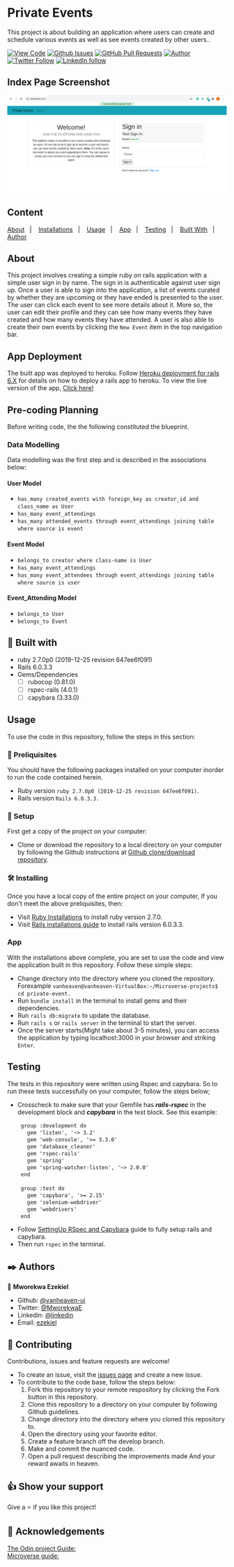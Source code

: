 # Private Events

This project is about building an application where users can create and schedule various events as well as see events created by other users..
  
[![View Code](https://img.shields.io/badge/View%20-Code-green)](https://github.com/vanheaven-ui/events)
[![Github Issues](https://img.shields.io/badge/GitHub-Issues-orange)](https://github.com/vanheaven-ui/events/issues)
[![GitHub Pull Requests](https://img.shields.io/badge/GitHub-Pull%20Requests-blue)](https://github.com/vanheaven-ui/events/pull/1)
[![Author](https://img.shields.io/badge/Github-Author-black)](https://github.com/vanheaven-ui)
[![Twitter Follow](https://img.shields.io/badge/Twitter-Ezekiel-%231DA1F2)](https://twitter.com/MworekwaE)
[![LinkedIn follow](https://img.shields.io/badge/LinkedIn-Ezekiel-%232867B2)](https://www.linkedin.com/in/vanheaven/)

## Index Page Screenshot

<img src="/app/assets/images/screenshot.png" alt="screenshot">

## Content

<a text-align="center" href="#about">About</a>&nbsp;&nbsp;&nbsp;|&nbsp;&nbsp;&nbsp;
<a href="#ins">Installations</a>&nbsp;&nbsp;&nbsp;|&nbsp;&nbsp;&nbsp;
<a href="#usage">Usage</a>&nbsp;&nbsp;&nbsp;|&nbsp;&nbsp;&nbsp;
<a href="#app">App</a>&nbsp;&nbsp;&nbsp;|&nbsp;&nbsp;&nbsp;
<a href="#tests">Testing</a>&nbsp;&nbsp;&nbsp;|&nbsp;&nbsp;&nbsp;
<a href="#with">Built With</a>&nbsp;&nbsp;&nbsp;|&nbsp;&nbsp;&nbsp;
<a href="#author">Author</a>


## About <a name = "about"></a>
This project involves creating a simple ruby on rails application with a simple user sign in by name. The sign in is authenticable against user sign up. Once a user is able to sign into the application, a list of events curated by whether they are upcoming or they have ended is presented to the user. The user can click each event to see more details about it. More so, the user can edit their profile and they can see how many events they have created and how many events they have attended. A user is also able to create their own events by clicking the ``New Event`` item in the top navigation bar.

## App Deployment
The built app was deployed to heroku. Follow [Heroku deployment for rails 6.X](https://devcenter.heroku.com/articles/getting-started-with-rails6) for details on how to deploy a rails app to heroku.
To view the live version of the app, [Click here!](https://hidden-ridge-18027.herokuapp.com/)

## Pre-coding Planning
Before writing code, the the following constituted the blueprint. 

### Data Modelling
Data modelling was the first step and is described in the associations below:

#### User Model
* ``has_many created_events with foreign_key as creator_id and class_name as User``
* ``has_many event_attendings``
* ``has_many attended_events through event_attendings joining table where source is event``

#### Event Model
* ``belongs_to creator where class-name is User``
* ``has_many event_attendings``
* ``has_many event_attendees through event_attendings joining table where source is user``

#### Event_Attending Model
* ``belongs_to User``
* ``belongs_to Event``

## 🔧 Built with<a name = "with"></a>

- ruby 2.7.0p0 (2019-12-25 revision 647ee6f091)
- Rails 6.0.3.3
- Gems/Dependencies
  - [ ] rubocop (0.81.0)
  - [ ] rspec-rails (4.0.1)
  - [ ] capybara (3.33.0)

## Usage <a name = "usage"></a>
To use the code in this repository, follow the steps in this section:

### 🔨 Preliquisites
 You should have the following packages installed on your computer inorder to run the code contained herein.

- Ruby version ``ruby 2.7.0p0 (2019-12-25 revision 647ee6f091)``. 
- Rails version ``Rails 6.0.3.3.``

### 🔨 Setup
First get a copy of the project on your computer:

- Clone or download the repository to a local directory on your computer by following the Github instructions at [Github clone/download repository](https://docs.github.com/en/enterprise/2.13/user/articles/cloning-a-repository).

### 🛠 Installing <a name = "ins"></a>
Once you have a local copy of the entire project on your computer,
If you don't meet the above preliquisites, then:

- Visit [Ruby Installations](https://www.ruby-lang.org/en/documentation/installation/) to install ruby version  2.7.0.
- Visit [Rails installations guide](https://guides.rubyonrails.org/v5.0/getting_started.html) to install rails version 6.0.3.3.

###  App <a name = "app"></a>
With the installations above complete, you are set to use the code and view the application built in this repository. Follow these simple steps:

- Change directory into the directory where you cloned the repository. Forexample ``vanheaven@vanheaven-VirtualBox:~/Microverse-projects$ cd private-event.``
- Run ``bundle install`` in the terminal to install gems and their dependencies.
- Run ``rails db:migrate`` to update the database.
- Run ``rails s`` or ``rails server`` in the terminal to start the server.
- Once the server starts(Might take about 3-5 minutes), you can access the application by typing localhost:3000 in your browser and striking ``Enter``.

## Testing <a name = "tests"></a>
The tests in this repository were written using Rspec and capybara. So to run these tests successfully on your computer, follow the steps below;
* Crosscheck to make sure that your Gemfile has _**rails-rspec**_ in the development block and _**capybara**_ in the test block. See this example:
   ```<pre>
    group :development do
      gem 'listen', '~> 3.2'
      gem 'web-console', '>= 3.3.0'
      gem 'database_cleaner'
      gem 'rspec-rails'
      gem 'spring'
      gem 'spring-watcher-listen', '~> 2.0.0'
    end

    group :test do
      gem 'capybara', '>= 2.15'
      gem 'selenium-webdriver'
      gem 'webdrivers'
    end
 * Follow [SettingUp RSpec and Capybara](https://madeintandem.com/blog/setting-up-rspec-and-capybara-in-rails-5-for-testing/) guide to fully setup rails and capybara.
 * Then run ``rspec`` in the terminal.

## ✒️  Authors <a name = "author"></a>

👤 **Mworekwa Ezekiel**

- Github: [@vanheaven-ui](https://github.com/vanheaven-ui)
- Twitter: [@MworekwaE](https://twitter.com/MworekwaE)
- Linkedin: [@linkedin](https://www.linkedin.com/in/vanheaven/)
- Email: [ezekiel](mailto:vanheaven6@gmail.com)

## 🤝 Contributing

Contributions, issues and feature requests are welcome!

- To create an issue, visit the [issues page](https://github.com/vanheaven-ui/events/issues) and create a new issue.
- To contribute to the code base, follow the steps below:
  1. Fork this repository to your remote respository by clicking the Fork button in this repository.
  2. Clone this repository to a directory on your computer by following Github guidelines.
  3. Change directory into the directory where you cloned this repository to.
  4. Open the directory using your favorite editor.
  5. Create a feature branch off the develop branch.
  5. Make and commit the nuanced code.
  6. Open a pull request describing the improvements made
And your reward awaits in heaven.


## 👍 Show your support

Give a ⭐️ if you like this project!

## :clap: Acknowledgements
[The Odin project Guide:](https://www.theodinproject.com/courses/ruby-on-rails/lessons/associations)<br />
[Microverse guide:](https://microverse.pathwright.com/library/fast-track-curriculum/69047/path/step/49722686/)



